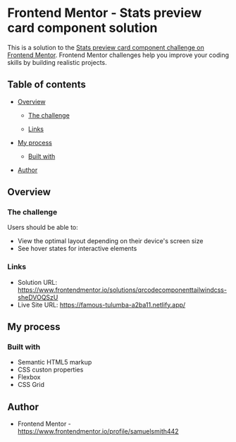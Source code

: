 # Frontend Mentor - Stats preview card component solution


This is a solution to the [Stats preview card component challenge on Frontend Mentor](https://www.frontendmentor.io/challenges/stats-preview-card-component-8JqbgoU62). Frontend Mentor challenges help you improve your coding skills by building realistic projects. 

## Table of contents

- [Overview](#overview)

  - [The challenge](#the-challenge)

  - [Links](#links)

- [My process](#my-process)

  - [Built with](#built-with)

- [Author](#author)

## Overview

### The challenge

Users should be able to:

- View the optimal layout depending on their device's screen size
- See hover states for interactive elements

### Links

- Solution URL: https://www.frontendmentor.io/solutions/qrcodecomponenttailwindcss-sheDVOQSzU
- Live Site URL: https://famous-tulumba-a2ba11.netlify.app/

## My process

### Built with

- Semantic HTML5 markup
- CSS custon properties
- Flexbox
- CSS Grid

## Author

- Frontend Mentor - https://www.frontendmentor.io/profile/samuelsmith442
